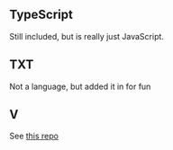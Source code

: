 ## TypeScript
Still included, but is really just JavaScript.

## TXT
Not a language, but added it in for fun

## V
See [this repo](https://github.com/vlang/v)